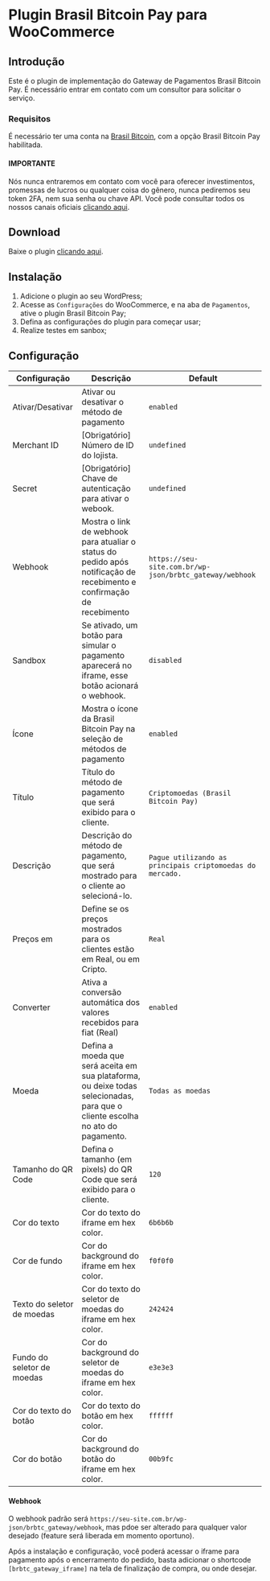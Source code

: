 # Plugin Brasil Bitcoin Pay para WooCommerce
## Introdução
Este é o plugin de implementação do Gateway de Pagamentos Brasil Bitcoin Pay. É necessário entrar em contato com um consultor para solicitar o serviço.

### Requisitos
É necessário ter uma conta na [Brasil Bitcoin](https://brasilbitcoin.com.br), com a opção Brasil Bitcoin Pay habilitada.

#### IMPORTANTE
Nós nunca entraremos em contato com você para oferecer investimentos, promessas de lucros ou qualquer coisa do gênero, nunca pediremos seu token 2FA, nem sua senha ou chave API. Você pode consultar todos os nossos canais oficiais [clicando aqui](https://brasilbitcoin.com.br/verificar-autenticidade).

## Download
Baixe o plugin [clicando aqui](https://github.com/brbtcoficial/brbtc-gateway/archive/refs/heads/main.zip).

## Instalação
1. Adicione o plugin ao seu WordPress;
2. Acesse as `Configurações` do WooCommerce, e na aba de `Pagamentos`, ative o plugin Brasil Bitcoin Pay;
3. Defina as configurações do plugin para começar usar;
4. Realize testes em sanbox;

## Configuração
| Configuração       |Descrição                                | Default       |
| ------------------ | --------------------------------------- | ------------- |
| Ativar/Desativar   |Ativar ou desativar o método de pagamento| `enabled`      |
| Merchant ID        |[Obrigatório] Número de ID do lojista.                 | `undefined`  |
| Secret | [Obrigatório] Chave de autenticação para ativar o webook.| `undefined`|
| Webhook            |Mostra o link de webhook para atualiar o status do pedido após notificação de recebimento e confirmação de recebimento|`https://seu-site.com.br/wp-json/brbtc_gateway/webhook`|
| Sandbox            |Se ativado, um botão para simular o pagamento aparecerá no iframe, esse botão acionará o webhook. |`disabled`|
| Ícone | Mostra o ícone da Brasil Bitcoin Pay na seleção de métodos de pagamento| `enabled`|
| Título | Título do método de pagamento que será exibido para o cliente. |`Criptomoedas (Brasil Bitcoin Pay)`|
| Descrição | Descrição do método de pagamento, que será mostrado para o cliente ao selecioná-lo.| `Pague utilizando as principais criptomoedas do mercado.`|
| Preços em | Define se os preços mostrados para os clientes estão em Real, ou em Cripto. | `Real` |
| Converter | Ativa a conversão automática dos valores recebidos para fiat (Real)| `enabled` |
| Moeda | Defina a moeda que será aceita em sua plataforma, ou deixe todas selecionadas, para que o cliente escolha no ato do pagamento. | `Todas as moedas`|
| Tamanho do QR Code | Defina o tamanho (em pixels) do QR Code que será exibido para o cliente.| `120` |
| Cor do texto | Cor do texto do iframe em hex color. | `6b6b6b`|
| Cor de fundo | Cor do background do iframe em hex color. | `f0f0f0` |
| Texto do seletor de moedas | Cor do texto do seletor de moedas do iframe em hex color. | `242424` |
| Fundo do seletor de moedas | Cor do background do seletor de moedas do iframe em hex color. | `e3e3e3` |
| Cor do texto do botão | Cor do texto do botão em hex color. | `ffffff` |
| Cor do botão | Cor do background do botão do iframe em hex color. | `00b9fc` |

#### Webhook
O webhook padrão será `https://seu-site.com.br/wp-json/brbtc_gateway/webhook`, mas pdoe ser alterado para qualquer valor desejado (feature será liberada em momento oportuno).

Após a instalação e configuração, você poderá acessar o iframe para pagamento após o encerramento do pedido, basta adicionar o shortcode `[brbtc_gateway_iframe]` na tela de finalização de compra, ou onde desejar.
